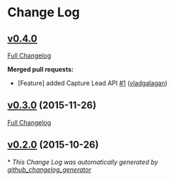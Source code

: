 # Change Log

## [v0.4.0](https://github.com/dpaluy/leadsquared/tree/HEAD)

[Full Changelog](https://github.com/dpaluy/leadsquared/compare/v0.3.0...HEAD)

**Merged pull requests:**

- \[Feature\] added Capture Lead API [\#1](https://github.com/dpaluy/leadsquared/pull/1) ([vladgalagan](https://github.com/vladgalagan))

## [v0.3.0](https://github.com/dpaluy/leadsquared/tree/v0.3.0) (2015-11-26)
[Full Changelog](https://github.com/dpaluy/leadsquared/compare/v0.2.0...v0.3.0)

## [v0.2.0](https://github.com/dpaluy/leadsquared/tree/v0.2.0) (2015-10-26)


\* *This Change Log was automatically generated by [github_changelog_generator](https://github.com/skywinder/Github-Changelog-Generator)*
